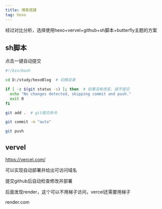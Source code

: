 ```yaml
---
title: 博客搭建
tag: hexo
---
```


经过对比分析，选择使用hexo+vervel+github+sh脚本+butterfly主题的方案

## sh脚本

点击一键自动提交

```bash
#!/bin/bash

cd D:/study/hexoBlog  # 切换目录

if [ -z $(git status -s) ]; then  # 如果没有改变，就不提交
  echo "No changes detected, skipping commit and push."
  exit 0
fi

git add .  # git提交命令

git commit -m "auto"

git push
```

## vervel

https://vercel.com/

可以实现自动部署并给出可访问域名

提交github后自动检查修改并部署



后面发现render，这个可以不用梯子访问，vercel还需要用梯子

render.com


